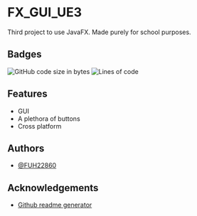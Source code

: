 # FX_GUI_UE3

Third project to use JavaFX. Made purely for school purposes.

## Badges

![GitHub code size in bytes](https://img.shields.io/github/languages/code-size/FUH22860/FX_GUI_UE3)
![Lines of code](https://img.shields.io/tokei/lines/github/FUH22860/FX_GUI_UE3)
## Features

- GUI
- A plethora of buttons
- Cross platform
## Authors

- [@FUH22860](https://github.com/FUH22860)
## Acknowledgements

- [Github readme generator](https://nxt-readme.vercel.app/)

